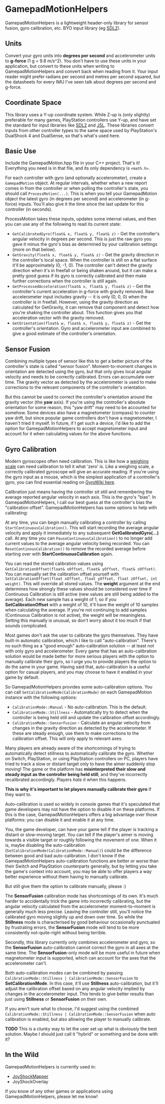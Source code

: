# GamepadMotionHelpers
GamepadMotionHelpers is a lightweight header-only library for sensor fusion, gyro calibration, etc. BYO input library (eg [SDL2](https://github.com/libsdl-org/SDL)).

## Units
Convert your gyro units into **degrees per second** and accelerometer units to **g-force** (1 g = 9.8 m/s^2). You don't have to use these units in your application, but convert to these units when writing to GamepadMotionHelpers and convert back when reading from it. Your input reader might prefer radians per second and metres per second squared, but the datasheets for every IMU I've seen talk about degrees per second and g-force.

## Coordinate Space
This library uses a Y-up coordinate system. While Z-up is (only slightly) preferable for many games, PlayStation controllers use Y-up, and have set the standard for input libraries like [SDL2](https://github.com/libsdl-org/SDL) and [JSL](https://github.com/JibbSmart/JoyShockLibrary). These libraries convert inputs from other controller types to the same space used by PlayStation's DualShock 4 and DualSense, so that's what's used here.

## Basic Use
Include the GamepadMotion.hpp file in your C++ project. That's it! Everything you need is in that file, and its only dependency is ```<math.h>```.

For each controller with gyro (and optionally accelerometer), create a ```GamepadMotion``` object. At regular intervals, whether when a new report comes in from the controller or when polling the controller's state, you should call ```ProcessMotion(...)```. This is when you tell your GamepadMotion object the latest gyro (in degrees per second) and accelerometer (in g-force) inputs. You'll also give it the time since the last update for this controller (in seconds).

ProcessMotion takes these inputs, updates some internal values, and then you can use any of the following to read its current state:
- ```GetCalibratedGyro(float& x, float& y, float& z)``` - Get the controller's angular velocity in degrees per second. This is just the raw gyro you gave it minus the gyro's bias as determined by your calibration settings (more on that below).
- ```GetGravity(float& x, float& y, float& z)``` - Get the gravity direction in the controller's local space. When the controller is still on a flat surface it'll be approximately (0, -1, 0). The controller can't detect the gravity direction when it's in freefall or being shaken around, but it can make a pretty good guess if its gyro is correctly calibrated and then make further corrections when the controller is still again.
- ```GetProcessedAcceleration(float& x, float& y, float& z)``` - Get the controller's current acceleration in g-force with gravity removed. Raw accelerometer input includes gravity -- it is only (0, 0, 0) when the controller is in freefall. However, using the gravity direction as calculated for GetGravity, it can remove that component and detect how you're shaking the controller about. This function gives you that acceleration vector with the gravity removed.
- ```GetOrientation(float& w, float& x, float& y, float& z)``` - Get the controller's orientation. Gyro and accelerometer input are combined to give a good estimate of the controller's orientation.

## Sensor Fusion
Combining multiple types of sensor like this to get a better picture of the controller's state is called "sensor fusion". Moment-to-moment changes in orientation are detected using the gyro, but that only gives local angular velocity and needs to be correctly calibrated. Errors can accumulate over time. The gravity vector as detected by the accelerometer is used to make corrections to the relevant components of the controller's orientation.

But this cannot be used to correct the controller's orientation around the gravity vector (the **yaw** axis). If you're using the controller's absolute orientation for some reason, this "yaw drift" may need to be accounted for somehow. Some devices also have a magnetometer (compass) to counter yaw drift, but since popular game controllers don't have a magnetometer, I haven't tried it myself. In future, if I get such a device, I'd like to add the option for GamepadMotionHelpers to accept magnetometer input and account for it when calculating values for the above functions.

## Gyro Calibration
Modern gyroscopes often need calibration. This is like how a [weighing scale](https://en.wikipedia.org/wiki/Weighing_scale) can need calibration to tell it what 'zero' is. Like a weighing scale, a correctly calibrated gyroscope will give an accurate reading. If you're using the gyro input as a mouse, which is the simplest application of a controller's gyro, you can find essential reading on [GyroWiki here](http://gyrowiki.jibbsmart.com/blog:good-gyro-controls-part-1:the-gyro-is-a-mouse).

Calibration just means having the controller sit still and remembering the average reported angular velocity in each axis. This is the gyro's "bias". In GamepadMotionHelpers, I call our best guess at the controller's bias the "calibration offset". GamepadMotionHelpers has some options to help with calibrating:

At any time, you can begin manually calibrating a controller by calling ```StartContinuousCalibration()```. This will start recording the average angular velocity and apply it immediately to any subsequent **GetGalibratedGyro(...)** call. At any time you can ```PauseContinuousCalibration()``` to no longer add current values to the average angular velocity being recorded. You can ```ResetContinousCalibration()``` to remove the recorded average before starting over with **StartContinuousCalibration** again.

You can read the stored calibration values using ```GetCalibrationOffset(float& xOffset, float& yOffset, float& zOffset)```. You can manually set the calibration offset yourself with ```SetCalibrationOffset(float xOffset, float yOffset, float zOffset, int weight)```. This will override all stored values. The **weight** argument at the end determines how strongly these values should be considered over time if Continuous Calibration is still active (new values are still being added to the average). Each new sample has a weight of 1, so if you **SetCalibrationOffset** with a weight of 10, it'll have the weight of 10 samples when calculating the average. If you're not continuing to add samples (Continuous Calibration is not active), the weight will be meaningless. Setting this manually is unusual, so don't worry about it too much if that sounds complicated.

Most games don't ask the user to calibrate the gyro themselves. They have built-in automatic calibration, which I like to call "auto-calibration". There's no such thing as a "good enough" auto-calibration solution -- at least not with only gyro and accelerometer. Every game that has an auto-calibration solution would be made better for more serious players with the option to manually calibrate their gyro, so I urge you to provide players the option to do the same in your game. Having said that, auto-calibration is a useful option for casual players, and you may choose to have it enabled in your game by default.

So GamepadMotionHelpers provides some auto-calibration options. You can call ```SetCalibrationMode(CalibrationMode)``` on each GamepadMotion instance with the following options:
- ```CalibrationMode::Manual``` - No auto-calibration. This is the default.
- ```CalibrationMode::Stillness``` - Automatically try to detect when the controller is being held still and update the calibration offset accordingly.
- ```CalibrationMode::SensorFusion``` - Calculate an angular velocity from changes in the gravity direction as detected by the accelerometer. If these are steady enough, use them to make corrections to the calibration offset. This will only apply to relevant axes.

Many players are already aware of the shortcomings of trying to automatically detect stillness to automatically calibrate the gyro. Whether on Switch, PlayStation, or using PlayStation controllers on PC, players have tried to track a slow or distant target only to have the aimer suddenly stop moving! The game or the platform has **misinterpreted their slow and steady input as the controller being held still**, and they've incorrectly recalibrated accordingly. Players *hate it* when this happens.

**This is why it's important to let players manually calibrate their gyro** if they want to.

Auto-calibration is used so widely in console games that it's speculated that game developers may not have the option to disable it on these platforms. If this is the case, GamepadMotionHelpers offers a big advantage over those platforms: you can disable it and enable it at any time.

You, the game developer, can have your game tell if the player is tracking a distant or slow-moving target. You can tell if the player's aimer is moving towards a visible target or roughly following the movement of one. When it is, maybe disabling the auto-calibration (```SetCalibrationMode(CalibrationMode::Manual)```) could be the difference between good and bad auto-calibration. I don't know if the GamepadMotionHelpers auto-calibration functions are better or worse than their Switch and PlayStation counterparts generally, but by letting you take the game's context into account, you may be able to offer players a way better experience without them having to manually calibrate.

But still give them the option to calibrate manually, please :)

The **SensorFusion** calibration mode has shortcomings of its own. It's much harder to accidentally trick the game into incorrectly calibrating, but the angular velocity calculated from the accelerometer moment-to-moment is generally much less precise. Leaving the controller still, you'll notice the calibrated gyro moving slightly up and down over time. So while the **Stillness** mode is characterised by good behaviour occasionally punctuated by frustrating errors, the **SensorFusion** mode will tend to be more consistently not-quite-right without being terrible.

Secondly, this library currently only combines accelerometer and gyro, so the **SensorFusion** auto-calibration cannot correct the gyro in all axes at the same time. The **SensorFusion**-only mode will be more useful in future when magnetometer input is supported, which can account for the axes that the accelerometer can't.

Both auto-calibration modes can be combined by passing ```CalibrationMode::Stillness | CalibrationMode::SensorFusion``` to **SetCalibrationMode**. In this case, it'll use **Stillness** auto-calibration, but it'll adjust the calibration offset based on any angular velocity implied by changes in the accelerometer input. This tends to give better results than just using **Stillness** or **SensorFusion** on their own.

If you aren't sure what to choose, I'd suggest using the combined ```CalibrationMode::Stillness | CalibrationMode::SensorFusion``` when auto calibration is enabled, but also allowing the player to manually calibrate.

**TODO** This is a clunky way to let the user set up what is obviously the best solution. Maybe I should just call it "hybrid" or something and be done with it?

## In the Wild
GamepadMotionHelpers is currently used in:
- [JoyShockMapper](https://github.com/Electronicks/JoyShockMapper)
- JoyShockOverlay

If you know of any other games or applications using GamepadMotionHelpers, please let me know!